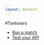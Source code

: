 ```yaml
---
layout: default
---
```

#Tankwars

* [Run a match](pages/match.html)
* [Test your API](pages/test.html)
